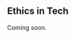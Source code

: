 ## Ethics in Tech

Coming soon.
<!--

Review at least one article from both “Ethics in the workplace” and “Ethics in Technology” sections below and write how each of them relates to ethics in technology. Do you agree or disagree with these articles? What stuck out to you specifically from each article?

For each article that you choose, write a minimum 5 sentences (1 paragraph). Each reflection should be something of substance and of an acceptable quality.

### Code of Ethics
1. Skim: [Code of Ethics](https://www.acm.org/code-of-ethics)
2. Skim: [Software Engineering Code of Ethics](https://ethics.acm.org/code-of-ethics/software-engineering-code/)

### Ethics in the workplace
1. [The code I’m still ashamed of](https://medium.freecodecamp.org/the-code-im-still-ashamed-of-e4c021dff55e)
2. [Project Dragonfly, Google’s censored search engine](https://www.vox.com/2018/8/17/17704526/google-dragonfly-censored-search-engine-china)
3. [Amazon workers demand Jeff Bezos cancel “Recognition” software](https://gizmodo.com/amazon-workers-demand-jeff-bezos-cancel-face-recognitio-1827037509)
4. [Google and AI](https://gizmodo.com/in-reversal-google-says-its-ai-will-not-be-used-for-we-1826649327)
5. [Microsoft Employees demand end of ICE contract](https://web.archive.org/web/20211124172013/https://www.nytimes.com/2018/06/19/technology/tech-companies-immigration-border.html)
6. [Microsoft and the DoD](https://web.archive.org/web/20200616232735/https://www.businessinsider.com/microsoft-employees-protest-contract-us-army-hololens-2019-2)

### Ethics in Technology
1. [Self Driving Car Ethics](https://www.freep.com/story/money/cars/2017/11/21/self-driving-cars-ethics/804805001/)
2. [Ethical dilemma of self driving cars](https://www.theglobeandmail.com/globe-drive/culture/technology/the-ethical-dilemmas-of-self-drivingcars/article37803470/)
3. [Cyber-Security of self driving cars](https://phys.org/news/2017-02-cybersecurity-self-driving-cars.html)
4. [Big Data is our Civil Rights issue](http://solveforinteresting.com/big-data-is-our-generations-civil-rights-issue-and-we-dont-know-it/)
5. [Will democracy survive big data and AI?](https://www.scientificamerican.com/article/will-democracy-survive-big-data-and-artificial-intelligence/)

### Tech Company Principles
1. [Microsoft AI Principles](https://www.microsoft.com/en-us/AI/our-approach-to-ai)
2. [Ethical OS Toolkit](https://ethicalos.org/)
3. [Google AI Principles](https://www.blog.google/technology/ai/ai-principles/)


`Things I'd like to know more about:`
